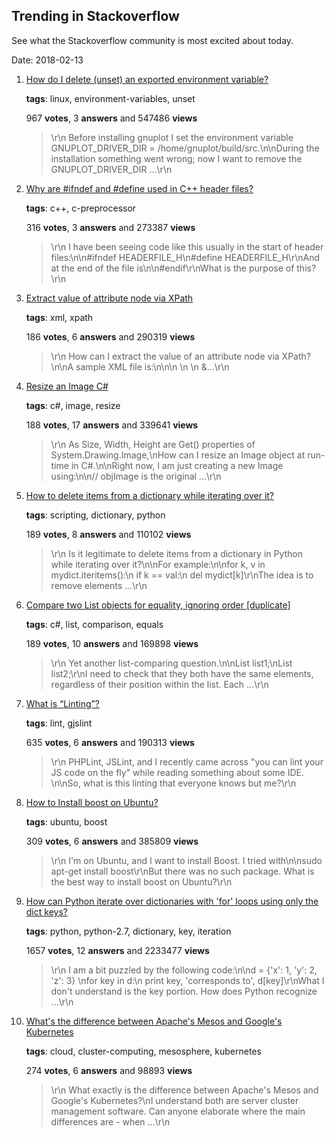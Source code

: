 ## Trending in Stackoverflow

See what the Stackoverflow community is most excited about today.

Date: 2018-02-13


1. [How do I delete (unset) an exported environment variable?](https://stackoverflow.com/questions/6877727/how-do-i-delete-unset-an-exported-environment-variable)

    **tags**: linux, environment-variables, unset
            
    967 **votes**, 3 **answers** and 547486 **views**

    > \r\n            Before installing gnuplot I set the environment variable GNUPLOT_DRIVER_DIR = /home/gnuplot/build/src.\n\nDuring the installation something went wrong; now I want to remove the GNUPLOT_DRIVER_DIR ...\r\n        

    
2. [Why are #ifndef and #define used in C++ header files?](https://stackoverflow.com/questions/1653958/why-are-ifndef-and-define-used-in-c-header-files)

    **tags**: c++, c-preprocessor
            
    316 **votes**, 3 **answers** and 273387 **views**

    > \r\n            I have been seeing code like this usually in the start of header files:\n\n#ifndef HEADERFILE_H\n#define HEADERFILE_H\r\nAnd at the end of the file is\n\n#endif\r\nWhat is the purpose of this?\r\n        

    
3. [Extract value of attribute node via XPath](https://stackoverflow.com/questions/4835891/extract-value-of-attribute-node-via-xpath)

    **tags**: xml, xpath
            
    186 **votes**, 6 **answers** and 290319 **views**

    > \r\n            How can I extract the value of an attribute node via XPath?\n\nA sample XML file is:\n\n<parents name='Parents'>\n  <Parent id='1' name='Parent_1'>\n    <Children name='Children'>\n      &...\r\n        

    
4. [Resize an Image C#](https://stackoverflow.com/questions/1922040/resize-an-image-c-sharp)

    **tags**: c#, image, resize
            
    188 **votes**, 17 **answers** and 339641 **views**

    > \r\n            As Size, Width, Height are Get() properties of System.Drawing.Image,\nHow can I resize an Image object at run-time in C#.\n\nRight now, I am just creating a new Image using:\n\n// objImage is the original ...\r\n        

    
5. [How to delete items from a dictionary while iterating over it?](https://stackoverflow.com/questions/5384914/how-to-delete-items-from-a-dictionary-while-iterating-over-it)

    **tags**: scripting, dictionary, python
            
    189 **votes**, 8 **answers** and 110102 **views**

    > \r\n            Is it legitimate to delete items from a dictionary in Python while iterating over it?\n\nFor example:\n\nfor k, v in mydict.iteritems():\n   if k == val:\n     del mydict[k]\r\nThe idea is to remove elements ...\r\n        

    
6. [Compare two List<T> objects for equality, ignoring order [duplicate]](https://stackoverflow.com/questions/3669970/compare-two-listt-objects-for-equality-ignoring-order)

    **tags**: c#, list, comparison, equals
            
    189 **votes**, 10 **answers** and 169898 **views**

    > \r\n            Yet another list-comparing question.\n\nList<MyType> list1;\nList<MyType> list2;\r\nI need to check that they both have the same elements, regardless of their position within the list. Each ...\r\n        

    
7. [What is “Linting”?](https://stackoverflow.com/questions/8503559/what-is-linting)

    **tags**: lint, gjslint
            
    635 **votes**, 6 **answers** and 190313 **views**

    > \r\n            PHPLint, JSLint, and I recently came across "you can lint your JS code on the fly" while reading something about some IDE. \n\nSo, what is this linting that everyone knows but me?\r\n        

    
8. [How to Install boost on Ubuntu?](https://stackoverflow.com/questions/12578499/how-to-install-boost-on-ubuntu)

    **tags**: ubuntu, boost
            
    309 **votes**, 6 **answers** and 385809 **views**

    > \r\n            I'm on Ubuntu, and I want to install Boost.  I tried with\n\nsudo apt-get install boost\r\nBut there was no such package. What is the best way to install boost on Ubuntu?\r\n        

    
9. [How can Python iterate over dictionaries with 'for' loops using only the dict keys?](https://stackoverflow.com/questions/3294889/how-can-python-iterate-over-dictionaries-with-for-loops-using-only-the-dict-ke)

    **tags**: python, python-2.7, dictionary, key, iteration
            
    1657 **votes**, 12 **answers** and 2233477 **views**

    > \r\n            I am a bit puzzled by the following code:\n\nd = {'x': 1, 'y': 2, 'z': 3} \nfor key in d:\n    print key, 'corresponds to', d[key]\r\nWhat I don't understand is the key portion. How does Python recognize ...\r\n        

    
10. [What's the difference between Apache's Mesos and Google's Kubernetes](https://stackoverflow.com/questions/26705201/whats-the-difference-between-apaches-mesos-and-googles-kubernetes)

    **tags**: cloud, cluster-computing, mesosphere, kubernetes
            
    274 **votes**, 6 **answers** and 98893 **views**

    > \r\n            What exactly is the difference between Apache's Mesos and Google's Kubernetes?\nI understand both are server cluster management software. Can anyone elaborate where the main differences are - when ...\r\n        

    